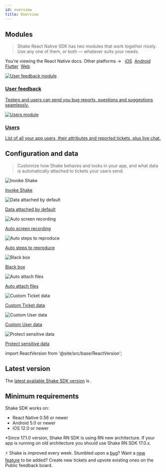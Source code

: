```yaml
---
id: overview
title: Overview
---
```


## Modules
> Shake React Native SDK has two modules that work together nicely. Use any one of them, or both — whatever suits your needs.

<p class="p2 mt-40">You're viewing the React Native docs. Other platforms → &nbsp;
<a href="/docs/ios/overview/">iOS</a>&nbsp; 
<a href="/docs/android/overview/">Android</a>&nbsp;
<a href="/docs/flutter/overview/">Flutter</a>&nbsp;  
<a href="/docs/web/overview/">Web</a>&nbsp;
</p>


<div class="modulesList">
    <div>
        <a href="/docs/react/user-feedback/overview/">
            <img src="/docs/img/module-user-feedback@2x.png" alt="User feedback module"/>
            <h3>User feedback</h3>
            <p>Testers and users can send you bug reports, questions and suggestions seamlessly.</p>
        </a>
    </div>
    <div>
        <a href="/docs/react/users/overview/">
            <img src="/docs/img/module-users@2x.png" alt="Users module"/>
            <h3>Users</h3>
            <p>List of all your app users, their attributes and reported tickets, plus live chat.</p>
        </a>
    </div>
</div>

## Configuration and data
> Customize how Shake behaves and looks in your app, and what data is automatically attached to tickets your users send.

<div class="featuresList">
    <div>
        <img src="/docs/img/invoke-shake@2x.png" alt="Invoke Shake"/>
        <p><a href="/docs/react/user-feedback/invoke/">Invoke Shake</a></p>
    </div>
    <div>
        <img src="/docs/img/essential-data@2x.png" alt="Data attached by default"/>
        <p><a href="/docs/react/configuration-and-data/data-attached-by-default/">Data attached by default</a></p>
    </div>
    <div>
        <img src="/docs/img/screen-recording@2x.png" alt="Auto screen recording"/>
        <p><a href="/docs/react/configuration-and-data/auto-screen-recording/">Auto screen recording</a></p>
    </div>
    <div>
        <img src="/docs/img/steps-to-reproduce@2x.png" alt="Auto steps to reproduce"/>
        <p><a href="/docs/react/configuration-and-data/activity-history/">Auto steps to reproduce</a></p>
    </div>
    <div>
        <img src="/docs/img/black-box@2x.png" alt="Black box"/>
        <p><a href="/docs/react/configuration-and-data/black-box/">Black box</a></p>
    </div>
    <div>
        <img src="/docs/img/feature-auto-attach-files@2x.png" alt="Auto attach files"/>
        <p><a href="/docs/react/configuration-and-data/auto-attach-files/">Auto attach files</a></p>
    </div>
    <div>
        <img src="/docs/img/feature-custom-ticket-data@2x.png" alt="Custom Ticket data"/>
        <p><a href="/docs/react/configuration-and-data/ticket-metadata/">Custom Ticket data</a></p>
    </div>
    <div>
        <img src="/docs/img/feature-custom-user-data@2x.png" alt="Custom User data"/>
        <p><a href="/docs/react/users/update-user-metadata/">Custom User data</a></p>
    </div>
    <div>
        <img src="/docs/img/protect-sensitive-data@2x.png" alt="Protect sensitive data"/>
        <p><a href="/docs/react/configuration-and-data/manage-sensitive-data/">Protect sensitive data</a></p>
    </div>
</div>

import ReactVersion from '@site/src/base/ReactVersion';

## Latest version
The [latest available Shake SDK version](/docs/react/releases) is <ReactVersion/>.

## Minimum requirements
Shake SDK works on:
* React Native 0.56 or newer
* Android 5.0 or newer
* iOS 12.0 or newer

*Since 17.1.0 version, Shake RN SDK is using RN new architecture.
If your app is running on old architecture you should use Shake RN SDK 17.0.x.

<p class="p2 mt-80 mb-10">⚡️ Shake is improved every week.
Stumbled upon a <a href="https://feedback.shakebugs.com/bugs">bug</a>?
Want a <a href="https://feedback.shakebugs.com/feature-requests">new feature</a> to be added?
Create new tickets and upvote existing ones on the Public feedback board.</p>
<p></p>
